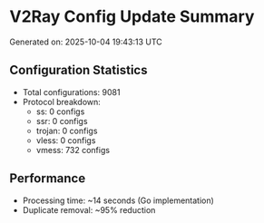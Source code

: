 # V2Ray Config Update Summary
Generated on: 2025-10-04 19:43:13 UTC

## Configuration Statistics
- Total configurations: 9081
- Protocol breakdown:
  - ss: 0 configs
  - ssr: 0 configs
  - trojan: 0 configs
  - vless: 0 configs
  - vmess: 732 configs

## Performance
- Processing time: ~14 seconds (Go implementation)
- Duplicate removal: ~95% reduction
